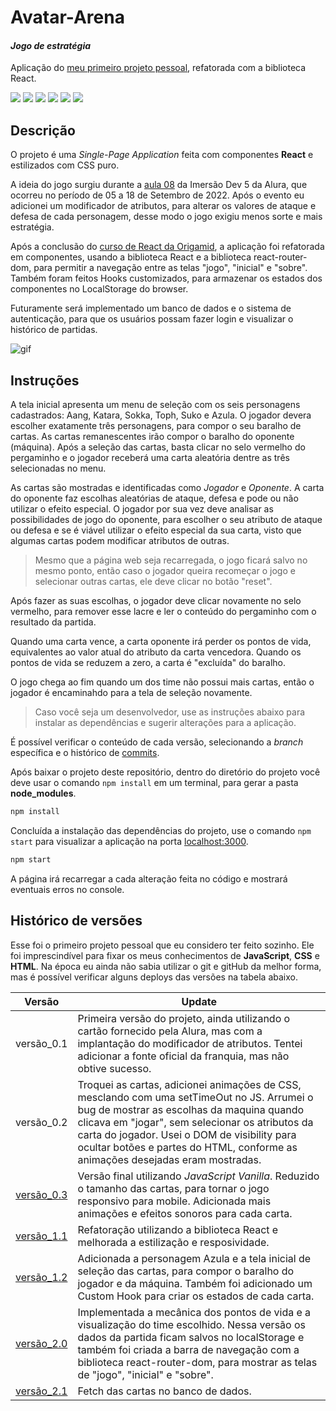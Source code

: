 # Avatar-Arena
#### _Jogo de estratégia_
Aplicação do [meu primeiro projeto pessoal](https://codepen.io/pedropaivadev/full/zYjoJYw), refatorada com a biblioteca React.

![](https://img.shields.io/badge/React-20232A?style=for-the-badge&logo=react&logoColor=61DAFB) ![](https://img.shields.io/badge/React_Router-CA4245?style=for-the-badge&logo=react-router&logoColor=white) ![](https://img.shields.io/badge/JavaScript-F7DF1E?style=for-the-badge&logo=javascript&logoColor=black) ![](https://img.shields.io/badge/CSS3-1572B6?style=for-the-badge&logo=css3&logoColor=white) ![](https://img.shields.io/badge/HTML5-E34F26?style=for-the-badge&logo=html5&logoColor=white) ![](https://img.shields.io/badge/GIT-E44C30?style=for-the-badge&logo=git&logoColor=white)

## Descrição
O projeto é uma *Single-Page Application* feita com componentes **React** e estilizados com CSS puro.

A ideia do jogo surgiu durante a [aula 08](https://codepen.io/pedropaivadev/full/dyeOJKa) da Imersão Dev 5 da Alura, que ocorreu no período de 05 a 18 de Setembro de 2022. Após o evento eu adicionei um modificador de atributos, para alterar os valores de ataque e defesa de cada personagem, desse modo o jogo exigiu menos sorte e mais estratégia.

Após a conclusão do [curso de React da Origamid](https://origamid.com/certificate/a5c9597b), a aplicação foi refatorada em componentes, usando a biblioteca React e a biblioteca react-router-dom, para permitir a navegação entre as telas "jogo", "inicial" e "sobre". Também foram feitos Hooks customizados, para armazenar os estados dos componentes no LocalStorage do browser.

Futuramente será implementado um banco de dados e o sistema de autenticação, para que os usuários possam fazer login e visualizar o histórico de partidas.

<img src="./src/assets/Anima.gif" alt="gif"/>

## Instruções
A tela inicial apresenta um menu de seleção com os seis personagens cadastrados: Aang, Katara, Sokka, Toph, Suko e Azula. O jogador devera escolher exatamente três personagens, para compor o seu baralho de cartas. As cartas remanescentes irão compor o baralho do oponente (máquina). Após a seleção das cartas, basta clicar no selo vermelho do pergaminho e o jogador receberá uma carta aleatória dentre as três selecionadas no menu.

As cartas são mostradas e identificadas como *Jogador* e *Oponente*. A carta do oponente faz escolhas aleatórias de ataque, defesa e pode ou não utilizar o efeito especial. O jogador por sua vez deve analisar as possibilidades de jogo do oponente, para escolher o seu atributo de ataque ou defesa e se é viável utilizar o efeito especial da sua carta, visto que algumas cartas podem modificar atributos de outras.

> Mesmo que a página web seja recarregada, o jogo ficará salvo no mesmo ponto, então caso o jogador queira recomeçar o jogo e selecionar outras cartas, ele deve clicar no botão "reset".

Após fazer as suas escolhas, o jogador deve clicar novamente no selo vermelho, para remover esse lacre e ler o conteúdo do pergaminho com o resultado da partida.

Quando uma carta vence, a carta oponente irá perder os pontos de vida, equivalentes ao valor atual do atributo da carta vencedora. Quando os pontos de vida se reduzem a zero, a carta é "excluída" do baralho.

O jogo chega ao fim quando um dos time não possui mais cartas, então o jogador é encaminahdo para a tela de seleção novamente.

> Caso você seja um desenvolvedor, use as instruções abaixo para instalar as dependências e sugerir alterações para a aplicação.

É possível verificar o conteúdo de cada versão, selecionando a *branch* específica e o histórico de [commits].

Após baixar o projeto deste repositório, dentro do diretório do projeto você deve usar o comando `npm install` em um terminal, para gerar a pasta **node_modules**.
```sh
npm install
```
Concluída a instalação das dependências do projeto, use o comando `npm start` para visualizar a aplicação na porta [localhost:3000](http://localhost:3000).
```sh
npm start
```
  A página irá recarregar a cada alteração feita no código e mostrará eventuais erros no console.

## Histórico de versões

Esse foi o primeiro projeto pessoal que eu considero ter feito sozinho. Ele foi imprescindível para fixar os meus conhecimentos de **JavaScript**, **CSS** e **HTML**. Na época eu ainda não sabia utilizar o git e gitHub da melhor forma, mas é possível verificar alguns deploys das versões na tabela abaixo.

| Versão | Update |
| ------ | ------ |
| versão_0.1 | Primeira versão do projeto, ainda utilizando o cartão fornecido pela Alura, mas com a implantação do modificador de atributos. Tentei adicionar a fonte oficial da franquia, mas não obtive sucesso. |
| versão_0.2 | Troquei as cartas, adicionei animações de CSS, mesclando com uma setTimeOut no JS. Arrumei o bug de mostrar as escolhas da maquina quando clicava em "jogar", sem selecionar os atributos da carta do jogador. Usei o DOM de visibility para ocultar botões e partes do HTML, conforme as animações desejadas eram mostradas. |
| [versão_0.3](https://avatar-arena-git-v03-pedropaivadev.vercel.app/) | Versão final utilizando *JavaScript Vanilla*. Reduzido o tamanho das cartas, para tornar o jogo responsivo para mobile. Adicionada mais animações e efeitos sonoros para cada carta. |
| [versão_1.1](https://avatar-arena-git-v11-pedropaivadev.vercel.app/) | Refatoração utilizando a biblioteca React e melhorada a estilização e resposividade. |
| [versão_1.2](https://avatar-arena-git-v12-pedropaivadev.vercel.app/) | Adicionada a personagem Azula e a tela inicial de seleção das cartas, para compor o baralho do jogador e da máquina. Também foi adicionado um Custom Hook para criar os estados de cada carta. |
| [versão_2.0](https://avatar-arena-git-v20-pedropaivadev.vercel.app/) | Implementada a mecânica dos pontos de vida e a visualização do time escolhido. Nessa versão os dados da partida ficam salvos no localStorage e também foi criada a barra de navegação com a biblioteca react-router-dom, para mostrar as telas de "jogo", "inicial" e "sobre". |
| [versão_2.1](https://avatar-arena-git-v21-pedropaivadev.vercel.app/) | Fetch das cartas no banco de dados. |

[//]: # (These are reference links used in the body of this note and get stripped out when the markdown processor does its job. There is no need to format nicely because it shouldn't be seen. Thanks SO - http://stackoverflow.com/questions/4823468/store-comments-in-markdown-syntax)

[commits]: <https://github.com/PedroPaivaDev/Avatar-Arena/commits/main>